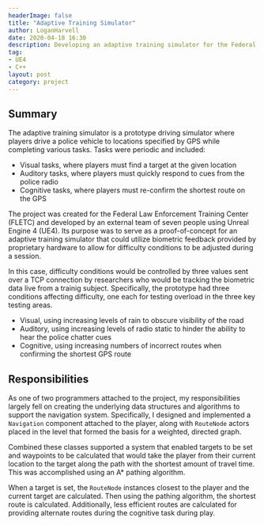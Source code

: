 ```yaml
---
headerImage: false
title: "Adaptive Training Simulator"
author: LoganHarvell
date: 2020-04-18 16:30
description: Developing an adaptive training simulator for the Federal Law Enforcement Training Center.
tag:
- UE4
- C++
layout: post
category: project
---
```


## Summary

The adaptive training simulator is a prototype driving simulator where players drive a police vehicle to locations specified by GPS while completing various tasks. Tasks were periodic and included:

- Visual tasks, where players must find a target at the given location
- Auditory tasks, where players must quickly respond to cues from the police radio
- Cognitive tasks, where players must re-confirm the shortest route on the GPS

The project was created for the Federal Law Enforcement Training Center (FLETC) and developed by an external team of seven people using Unreal Engine 4 (UE4). Its purpose was to serve as a proof-of-concept for an adaptive training simulator that could utilize biometric feedback provided by proprietary hardware to allow for difficulty conditions to be adjusted during a session.

In this case, difficulty conditions would be controlled by three values sent over a TCP connection by researchers who would be tracking the biometric data live from a trainig subject. Specifically, the prototype had three conditions affecting difficulty, one each for testing overload in the three key testing areas.

- Visual, using increasing levels of rain to obscure visibility of the road
- Auditory, using increasing levels of radio static to hinder the ability to hear the police chatter cues
- Cognitive, using increasing numbers of incorrect routes when confirming the shortest GPS route

## Responsibilities

As one of two programmers attached to the project, my responsibilities largely fell on creating the underlying data structures and algorithms to support the navigation system. Specifically, I designed and implemented a `Navigation` component attached to the player, along with `RouteNode` actors placed in the level that formed the basis for a weighted, directed graph.

Combined these classes supported a system that enabled targets to be set and waypoints to be calculated that would take the player from their current location to the target along the path with the shortest amount of travel time. This was accomplished using an A* pathing algorithm.

When a target is set, the `RouteNode` instances closest to the player and the current target are calculated. Then using the pathing algorithm, the shortest route is calculated. Additionally, less efficient routes are calculated for providing alternate routes during the cognitive task during play.
